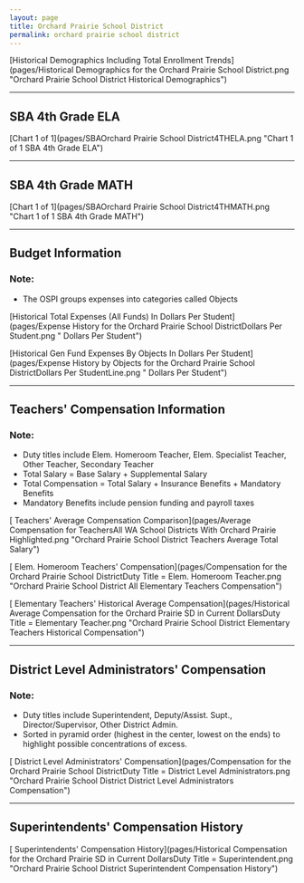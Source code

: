 ```yaml
---
layout: page
title: Orchard Prairie School District
permalink: orchard prairie school district
---
```



[Historical Demographics Including Total Enrollment Trends](pages/Historical Demographics for the Orchard Prairie School District.png "Orchard Prairie School District Historical Demographics")

___

## SBA 4th Grade ELA

[Chart 1 of 1](pages/SBAOrchard Prairie School District4THELA.png "Chart 1 of 1 SBA 4th Grade ELA")


___

## SBA 4th Grade MATH

[Chart 1 of 1](pages/SBAOrchard Prairie School District4THMATH.png "Chart 1 of 1 SBA 4th Grade MATH")


___

## Budget Information
### Note:
- The OSPI groups expenses into categories called Objects

[Historical Total Expenses (All Funds) In Dollars Per Student](pages/Expense History for the Orchard Prairie School DistrictDollars Per Student.png " Dollars Per Student")

[Historical Gen Fund Expenses By Objects In Dollars Per Student](pages/Expense History by Objects for the Orchard Prairie School DistrictDollars Per StudentLine.png " Dollars Per Student")


___

## Teachers' Compensation Information
### Note:
- Duty titles include Elem. Homeroom Teacher, Elem. Specialist Teacher, Other Teacher, Secondary Teacher
- Total Salary = Base Salary + Supplemental Salary
- Total Compensation = Total Salary + Insurance Benefits + Mandatory Benefits
- Mandatory Benefits include pension funding and payroll taxes

[ Teachers' Average Compensation Comparison](pages/Average Compensation for TeachersAll WA School Districts With Orchard Prairie Highlighted.png "Orchard Prairie School District Teachers Average Total Salary")

[ Elem. Homeroom Teachers' Compensation](pages/Compensation for the Orchard Prairie School DistrictDuty Title = Elem. Homeroom Teacher.png "Orchard Prairie School District All Elementary Teachers Compensation")

[ Elementary Teachers' Historical Average Compensation](pages/Historical Average Compensation for the Orchard Prairie SD in Current DollarsDuty Title = Elementary Teacher.png "Orchard Prairie School District Elementary Teachers Historical Compensation")


___

## District Level Administrators' Compensation

### Note:
- Duty titles include Superintendent, Deputy/Assist. Supt., Director/Supervisor, Other District Admin.
- Sorted in pyramid order (highest in the center, lowest on the ends) to highlight possible concentrations of excess.

[ District Level Administrators' Compensation](pages/Compensation for the Orchard Prairie School DistrictDuty Title = District Level Administrators.png "Orchard Prairie School District District Level Administrators Compensation")


___

## Superintendents' Compensation History

[ Superintendents' Compensation History](pages/Historical Compensation for the Orchard Prairie SD in Current DollarsDuty Title = Superintendent.png "Orchard Prairie School District Superintendent Compensation History")

